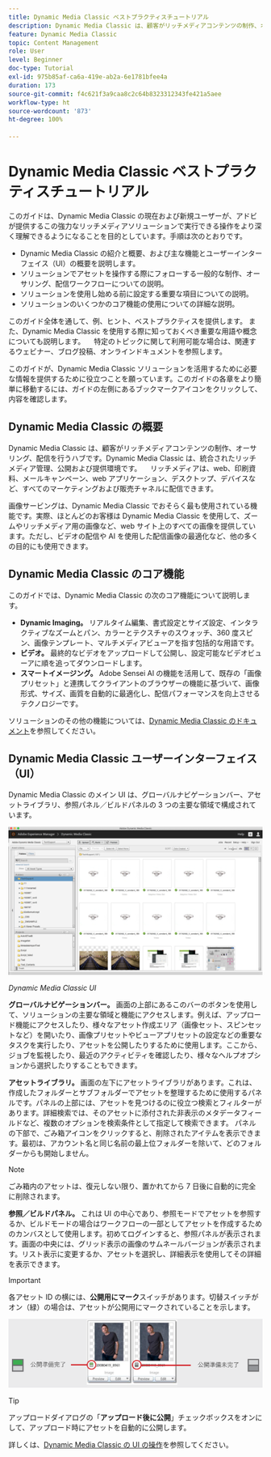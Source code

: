 ```yaml
---
title: Dynamic Media Classic ベストプラクティスチュートリアル
description: Dynamic Media Classic は、顧客がリッチメディアコンテンツの制作、オーサリング、配信を行うハブです。このベストプラクティスチュートリアルは、Dynamic Media Classic の現在および新規ユーザーが、アドビが提供するこの強力なリッチメディアソリューションで実行できる操作をより深く理解できるように作成されました。チュートリアルのこの部分では、Dynamic Media Classic の概要と主な機能、およびユーザーインターフェイスについて簡単に説明します。　
feature: Dynamic Media Classic
topic: Content Management
role: User
level: Beginner
doc-type: Tutorial
exl-id: 975b85af-ca6a-419e-ab2a-6e1781bfee4a
duration: 173
source-git-commit: f4c621f3a9caa8c2c64b8323312343fe421a5aee
workflow-type: ht
source-wordcount: '873'
ht-degree: 100%

---
```


# Dynamic Media Classic ベストプラクティスチュートリアル

このガイドは、Dynamic Media Classic の現在および新規ユーザーが、アドビが提供するこの強力なリッチメディアソリューションで実行できる操作をより深く理解できるようになることを目的としています。手順は次のとおりです。

- Dynamic Media Classic の紹介と概要、および主な機能とユーザーインターフェイス（UI）の概要を説明します。
- ソリューションでアセットを操作する際にフォローする一般的な制作、オーサリング、配信ワークフローについての説明。
- ソリューションを使用し始める前に設定する重要な項目についての説明。
- ソリューションのいくつかのコア機能の使用についての詳細な説明。

このガイド全体を通して、例、ヒント、ベストプラクティスを提供します。 また、Dynamic Media Classic を使用する際に知っておくべき重要な用語や概念についても説明します。 　特定のトピックに関して利用可能な場合は、関連するウェビナー、ブログ投稿、オンラインドキュメントを参照します。

このガイドが、Dynamic Media Classic ソリューションを活用するために必要な情報を提供するために役立つことを願っています。このガイドの各章をより簡単に移動するには、ガイドの左側にあるブックマークアイコンをクリックして、内容を確認します。　

## Dynamic Media Classic の概要

Dynamic Media Classic は、顧客がリッチメディアコンテンツの制作、オーサリング、配信を行うハブです。Dynamic Media Classic は、統合されたリッチメディア管理、公開および提供環境です。 　リッチメディアは、web、印刷資料、メールキャンペーン、web アプリケーション、デスクトップ、デバイスなど、すべてのマーケティングおよび販売チャネルに配信できます。

画像サービングは、Dynamic Media Classic でおそらく最も使用されている機能です。実際、ほとんどのお客様は Dynamic Media Classic を使用して、ズームやリッチメディア用の画像など、web サイト上のすべての画像を提供しています。ただし、ビデオの配信や AI を使用した配信画像の最適化など、他の多くの目的にも使用できます。

## Dynamic Media Classic のコア機能

このガイドでは、Dynamic Media Classic の次のコア機能について説明します。

- **Dynamic Imaging。** リアルタイム編集、書式設定とサイズ設定、インタラクティブなズームとパン、カラーとテクスチャのスウォッチ、360 度スピン、画像テンプレート、マルチメディアビューアを指す包括的な用語です。
- **ビデオ。** 最終的なビデオをアップロードして公開し、設定可能なビデオビューアに順を追ってダウンロードします。
- **スマートイメージング。** Adobe Sensei AI の機能を活用して、既存の「画像プリセット」と連携してクライアントのブラウザーの機能に基づいて、画像形式、サイズ、画質を自動的に最適化し、配信パフォーマンスを向上させるテクノロジーです。

ソリューションのその他の機能については、[Dynamic Media Classic のドキュメント](https://experienceleague.adobe.com/docs/dynamic-media-classic/using/intro/introduction.html?lang=ja)を参照してください。

## Dynamic Media Classic ユーザーインターフェイス（UI）

Dynamic Media Classic のメイン UI は、グローバルナビゲーションバー、アセットライブラリ、参照パネル／ビルドパネルの 3 つの主要な領域で構成されています。

![画像](assets/overview/overview-dmc-ui-ew.png)

_Dynamic Media Classic UI_

**グローバルナビゲーションバー。** 画面の上部にあるこのバーのボタンを使用して、ソリューションの主要な領域と機能にアクセスします。例えば、アップロード機能にアクセスしたり、様々なアセット作成エリア（画像セット、スピンセットなど）を開いたり、画像プリセットやビューアプリセットの設定などの重要なタスクを実行したり、アセットを公開したりするために使用します。ここから、ジョブを監視したり、最近のアクティビティを確認したり、様々なヘルプオプションから選択したりすることもできます。

**アセットライブラリ。** 画面の左下にアセットライブラリがあります。これは、作成したフォルダーとサブフォルダーでアセットを整理するために使用するパネルです。パネルの上部には、アセットを見つけるのに役立つ検索とフィルターがあります。詳細検索では、そのアセットに添付された非表示のメタデータフィールドなど、複数のオプションを検索条件として指定して検索できます。 パネルの下部で、ごみ箱アイコンをクリックすると、削除されたアイテムを表示できます。最初は、アカウント名と同じ名前の最上位フォルダーを除いて、どのフォルダーからも開始しません。

>[!NOTE]
>
>ごみ箱内のアセットは、復元しない限り、置かれてから 7 日後に自動的に完全に削除されます。

**参照／ビルドパネル。** これは UI の中心であり、参照モードでアセットを参照するか、ビルドモードの場合はワークフローの一部としてアセットを作成するためのカンバスとして使用します。初めてログインすると、参照パネルが表示されます。画面の中央には、グリッド表示の画像のサムネールバージョンが表示されます。リスト表示に変更するか、アセットを選択し、詳細表示を使用してその詳細を表示できます。

>[!IMPORTANT]
>
>各アセット ID の横には、**公開用にマーク**&#x200B;スイッチがあります。切替スイッチがオン（緑）の場合は、アセットが公開用にマークされていることを示します。

![画像](assets/overview/overview-mark-for-publish.png)

>[!TIP]
>
>アップロードダイアログの「**アップロード後に公開**」チェックボックスをオンにして、アップロード時にアセットを自動的に公開します。

詳しくは、[Dynamic Media Classic の UI の操作](https://experienceleague.adobe.com/docs/dynamic-media-classic/using/getting-started/navigation-basics.html?lang=ja)を参照してください。
